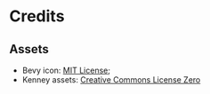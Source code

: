# Credits

## Assets

* Bevy icon: [MIT License](licenses/Bevy_MIT_License.md);
* Kenney assets: [Creative Commons License Zero](./licenses/kenney_assets_license.txt)
